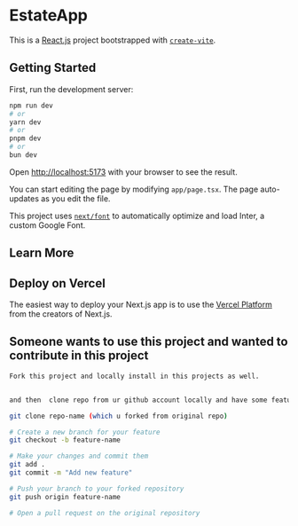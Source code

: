 # EstateApp

This is a [React.js](https://react.dev/) project bootstrapped with [`create-vite`](https://github.com/vitejs/vite).

## Getting Started

First, run the development server:

```bash
npm run dev
# or
yarn dev
# or
pnpm dev
# or
bun dev
```

Open [http://localhost:5173](http://localhost:5173) with your browser to see the result.

You can start editing the page by modifying `app/page.tsx`. The page auto-updates as you edit the file.

This project uses [`next/font`](https://nextjs.org/docs/basic-features/font-optimization) to automatically optimize and load Inter, a custom Google Font.

## Learn More

## Deploy on Vercel

The easiest way to deploy your Next.js app is to use the [Vercel Platform](https://vercel.com/new?utm_medium=default-template&filter=next.js&utm_source=create-next-app&utm_campaign=create-next-app-readme) from the creators of Next.js.

## Someone wants to use this project and wanted to contribute in this project 

```bash
Fork this project and locally install in this projects as well. 


and then  clone repo from ur github account locally and have some feature to add on 

git clone repo-name (which u forked from original repo)

# Create a new branch for your feature
git checkout -b feature-name

# Make your changes and commit them
git add .
git commit -m "Add new feature"

# Push your branch to your forked repository
git push origin feature-name

# Open a pull request on the original repository
```